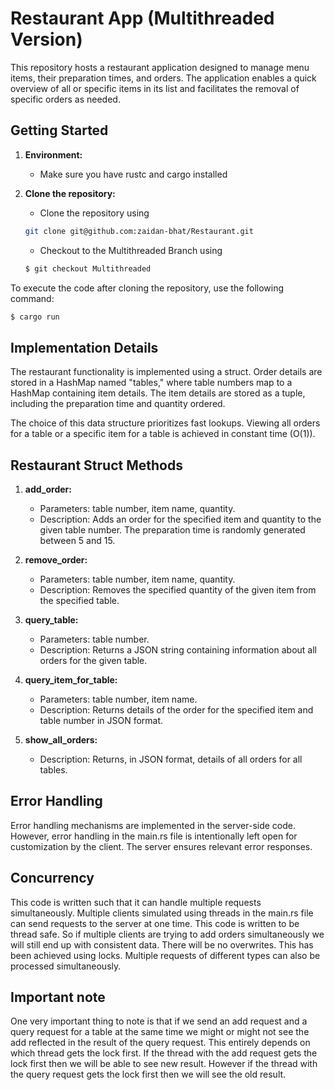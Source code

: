 # Restaurant App (Multithreaded Version)

This repository hosts a restaurant application designed to manage menu items, their preparation times, and orders. The application enables a quick overview of all or specific items in its list and facilitates the removal of specific orders as needed.

## Getting Started

1. **Environment:**
   - Make sure you have rustc and cargo installed

2. **Clone the repository:**
   - Clone the repository  using
   ```bash
   git clone git@github.com:zaidan-bhat/Restaurant.git
   ```
   - Checkout to the Multithreaded Branch using
   ```bash
   $ git checkout Multithreaded
   ```

To execute the code after cloning the repository, use the following command:
```bash
$ cargo run
```

## Implementation Details

The restaurant functionality is implemented using a struct. Order details are stored in a HashMap named "tables," where table numbers map to a HashMap containing item details. The item details are stored as a tuple, including the preparation time and quantity ordered.

The choice of this data structure prioritizes fast lookups. Viewing all orders for a table or a specific item for a table is achieved in constant time (O(1)).

## Restaurant Struct Methods

1. **add_order:**
   - Parameters: table number, item name, quantity.
   - Description: Adds an order for the specified item and quantity to the given table number. The preparation time is randomly generated between 5 and 15.

2. **remove_order:**
   - Parameters: table number, item name, quantity.
   - Description: Removes the specified quantity of the given item from the specified table.

3. **query_table:**
   - Parameters: table number.
   - Description: Returns a JSON string containing information about all orders for the given table.

4. **query_item_for_table:**
   - Parameters: table number, item name.
   - Description: Returns details of the order for the specified item and table number in JSON format.

5. **show_all_orders:**
   - Description: Returns, in JSON format, details of all orders for all tables.

## Error Handling

Error handling mechanisms are implemented in the server-side code. However, error handling in the main.rs file is intentionally left open for customization by the client. The server ensures relevant error responses.

## Concurrency

This code is written such that it can handle multiple requests simultaneously. Multiple clients simulated using threads in the main.rs file can send requests to the server at one time. This code is written to be thread safe. So if multiple clients are trying to add orders simultaneously we will still end up with consistent data. There will be no overwrites. This has been achieved using locks. Multiple requests of different types can also be processed simultaneously.


## Important note

One very important thing to note is that if we send an add request and a query request for a table at the same time we might or might not see the add reflected in the result of the query request. This entirely depends on which thread gets the lock first. If the thread with the add request gets the lock first then we will be able to see new result. However if the thread with the query request gets the lock first then we will see the old result. 
